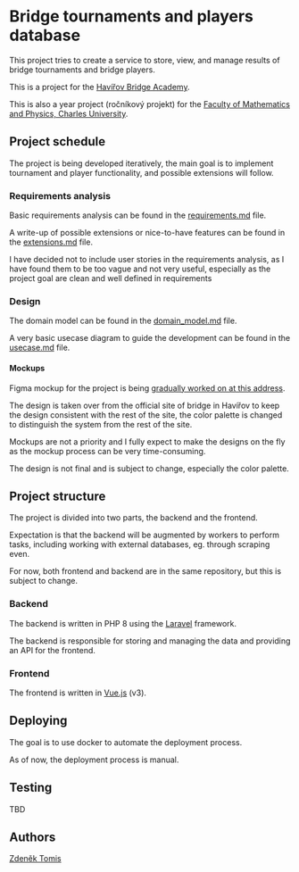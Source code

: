 
# Bridge tournaments and players database

This project tries to create a service to store, view, and manage results of bridge tournaments and bridge players.

This is a project for the [Havířov Bridge Academy](https://www.bridzhavirov.cz/).

This is also a year project (ročníkový projekt) for the [Faculty of Mathematics and Physics, Charles University](https://www.mff.cuni.cz/en).

## Project schedule

The project is being developed iteratively, the main goal is to implement tournament and player functionality, and possible extensions will follow.

### Requirements analysis

Basic requirements analysis can be found in the [requirements.md](analysis/requirements.md) file.

A write-up of possible extensions or nice-to-have features can be found in the [extensions.md](analysis/extensions.md) file.

I have decided not to include user stories in the requirements analysis, as I have found them to be too vague and not very useful, especially as the project goal are clean and well defined in requirements

### Design

The domain model can be found in the [domain_model.md](design/domain_model.md) file.

A very basic usecase diagram to guide the development can be found in the [usecase.md](design/usecase.md) file.

#### Mockups

Figma mockup for the project is being [gradually worked on at this address](https://www.figma.com/file/7viqnEaCt7VbuPwxjV9PUJ/matrikabs?node-id=102%3A644&t=disWhiQWDYSMkD8x-1).

The design is taken over from the official site of bridge in Havířov to keep the design consistent with the rest of the site, the color palette is changed to distinguish the system from the rest of the site.

Mockups are not a priority and I fully expect to make the designs on the fly as the mockup process can be very time-consuming.

The design is not final and is subject to change, especially the color palette.


## Project structure

The project is divided into two parts, the backend and the frontend.

Expectation is that the backend will be augmented by workers to perform tasks, including working with external databases, eg. through scraping even.

For now, both frontend and backend are in the same repository, but this is subject to change.

### Backend

The backend is written in PHP 8 using the [Laravel](https://laravel.com/) framework.

The backend is responsible for storing and managing the data and providing an API for the frontend.

### Frontend

The frontend is written in [Vue.js](https://vuejs.org/) (v3).

## Deploying

The goal is to use docker to automate the deployment process.

As of now, the deployment process is manual.

## Testing

TBD

## Authors 
[Zdeněk Tomis](zdenektomis.eu)